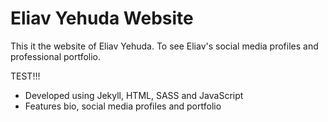 # Eliav Yehuda Website

This it the website of Eliav Yehuda. To see Eliav's social media profiles and professional portfolio.

TEST!!!

* Developed using Jekyll, HTML, SASS and JavaScript
* Features bio, social media profiles and portfolio
